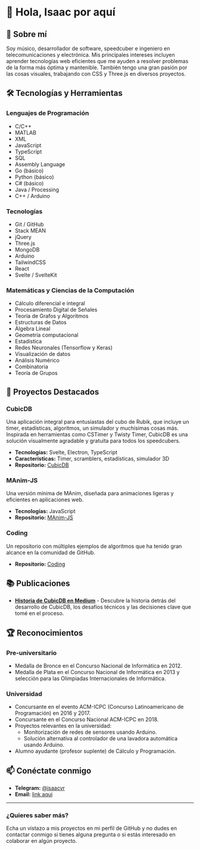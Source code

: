 # 👋 Hola, Isaac por aquí

## 🚀 Sobre mí

Soy músico, desarrollador de software, speedcuber e ingeniero en telecomunicaciones y electrónica. Mis principales intereses incluyen aprender tecnologías web eficientes que me ayuden a resolver problemas de la forma más óptima y mantenible. También tengo una gran pasión por las cosas visuales, trabajando con CSS y Three.js en diversos proyectos.

## 🛠️ Tecnologías y Herramientas

### Lenguajes de Programación
- C/C++
- MATLAB
- XML
- JavaScript
- TypeScript
- SQL
- Assembly Language
- Go (básico)
- Python (básico)
- C# (básico)
- Java / Processing
- C++ / Arduino

### Tecnologías
- Git / GitHub
- Stack MEAN
- jQuery
- Three.js
- MongoDB
- Arduino
- TailwindCSS
- React
- Svelte / SvelteKit

### Matemáticas y Ciencias de la Computación
- Cálculo diferencial e integral
- Procesamiento Digital de Señales
- Teoría de Grafos y Algoritmos
- Estructuras de Datos
- Álgebra Lineal
- Geometría computacional
- Estadística
- Redes Neuronales (Tensorflow y Keras)
- Visualización de datos
- Análisis Numérico
- Combinatoria
- Teoría de Grupos

## 🌟 Proyectos Destacados

### CubicDB
Una aplicación integral para entusiastas del cubo de Rubik, que incluye un timer, estadísticas, algoritmos, un simulador y muchísimas cosas más. Inspirada en herramientas como CSTimer y Twisty Timer, CubicDB es una solución visualmente agradable y gratuita para todos los speedcubers.

- **Tecnologías:** Svelte, Electron, TypeScript
- **Características:** Timer, scramblers, estadísticas, simulador 3D
- **Repositorio:** [CubicDB](https://github.com/isaacvr/cubicdb)

### MAnim-JS
Una versión mínima de MAnim, diseñada para animaciones ligeras y eficientes en aplicaciones web.

- **Tecnologías:** JavaScript
- **Repositorio:** [MAnim-JS](https://github.com/isaacvr/manim-js)

### Coding
Un repositorio con múltiples ejemplos de algoritmos que ha tenido gran alcance en la comunidad de GitHub.

- **Repositorio:** [Coding](https://github.com/isaacvr/coding)

## 📚 Publicaciones

- **[Historia de CubicDB en Medium](https://medium.com/@isaacvr/cubicdb-the-story-behind-an-all-in-one-rubiks-cube-app-5f3314140440)** - Descubre la historia detrás del desarrollo de CubicDB, los desafíos técnicos y las decisiones clave que tomé en el proceso.

## 🏆 Reconocimientos

### Pre-universitario
- Medalla de Bronce en el Concurso Nacional de Informática en 2012.
- Medalla de Plata en el Concurso Nacional de Informática en 2013 y selección para las Olimpiadas Internacionales de Informática.

### Universidad
- Concursante en el evento ACM-ICPC (Concurso Latinoamericano de Programación) en 2016 y 2017.
- Concursante en el Concurso Nacional ACM-ICPC en 2018.
- Proyectos relevantes en la universidad:
  - Monitorización de redes de sensores usando Arduino.
  - Solución alternativa al controlador de una lavadora automática usando Arduino.
- Alumno ayudante (profesor suplente) de Cálculo y Programación.

## 📫 Conéctate conmigo

- **Telegram:** [@isaacvr](https://t.me/isaacvr)
- **Email:** [link aqui](mailto:isaacvega1996@gmail.com)

---

### ¿Quieres saber más?

Echa un vistazo a mis proyectos en mi perfil de GitHub y no dudes en contactar conmigo si tienes alguna pregunta o si estás interesado en colaborar en algún proyecto.

